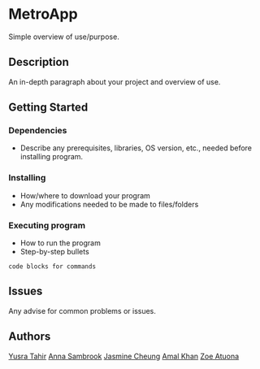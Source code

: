 # MetroApp

Simple overview of use/purpose.

## Description

An in-depth paragraph about your project and overview of use.

## Getting Started

### Dependencies

* Describe any prerequisites, libraries, OS version, etc., needed before installing program.

### Installing

* How/where to download your program
* Any modifications needed to be made to files/folders

### Executing program

* How to run the program
* Step-by-step bullets
```
code blocks for commands
```

## Issues

Any advise for common problems or issues.

## Authors

[Yusra Tahir](https://github.com/yusra-tahir)
[Anna Sambrook](https://github.com/annasambrook)
[Jasmine Cheung](https://github.com/jazzc001)
[Amal Khan](https://github.com/AmalKhan99)
[Zoe Atuona](https://github.com/zatuona)

